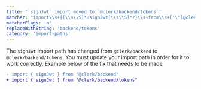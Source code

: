 ```yaml
---
title: '`signJwt` import moved to `@clerk/backend/tokens`'
matcher: "import\\s+{[\\s\\S]*?signJwt[\\s\\S]*?}\\s+from\\s+['\"]@clerk\\/(backend)['\"]"
matcherFlags: 'm'
replaceWithString: 'backend/tokens'
category: 'import-paths'
---
```


The `signJwt` import path has changed from `@clerk/backend` to `@clerk/backend/tokens`. You must update your import path in order for it to work correctly. Example below of the fix that needs to be made

```diff
- import { signJwt } from "@clerk/backend"
+ import { signJwt } from "@clerk/backend/tokens"
```
